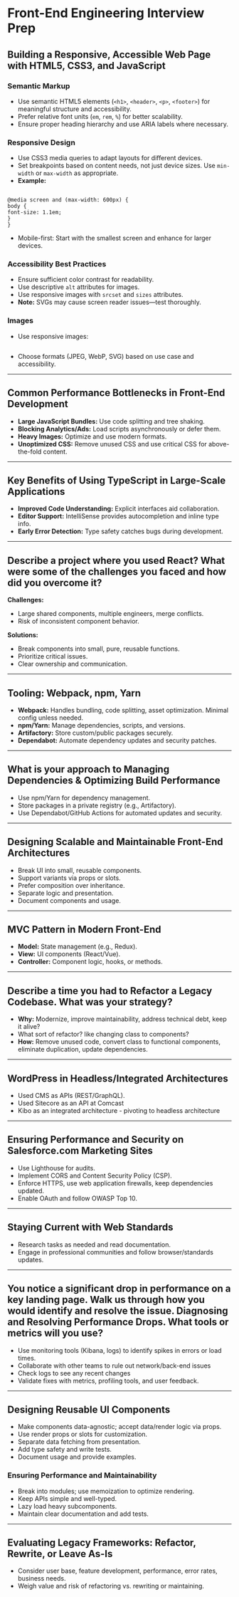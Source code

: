 # Front-End Engineering Interview Prep

## Building a Responsive, Accessible Web Page with HTML5, CSS3, and JavaScript

### Semantic Markup

- Use semantic HTML5 elements (`<h1>`, `<header>`, `<p>`, `<footer>`) for meaningful structure and accessibility.
- Prefer relative font units (`em`, `rem`, `%`) for better scalability.
- Ensure proper heading hierarchy and use ARIA labels where necessary.

### Responsive Design

- Use CSS3 media queries to adapt layouts for different devices.
- Set breakpoints based on content needs, not just device sizes. Use `min-width` or `max-width` as appropriate.
- **Example:**

```

@media screen and (max-width: 600px) {
body {
font-size: 1.1em;
}
}

```

- Mobile-first: Start with the smallest screen and enhance for larger devices.

### Accessibility Best Practices

- Ensure sufficient color contrast for readability.
- Use descriptive `alt` attributes for images.
- Use responsive images with `srcset` and `sizes` attributes.
- **Note:** SVGs may cause screen reader issues—test thoroughly.

### Images

- Use responsive images:

```

```

- Choose formats (JPEG, WebP, SVG) based on use case and accessibility.

---

## Common Performance Bottlenecks in Front-End Development

- **Large JavaScript Bundles:** Use code splitting and tree shaking.
- **Blocking Analytics/Ads:** Load scripts asynchronously or defer them.
- **Heavy Images:** Optimize and use modern formats.
- **Unoptimized CSS:** Remove unused CSS and use critical CSS for above-the-fold content.

---

## Key Benefits of Using TypeScript in Large-Scale Applications

- **Improved Code Understanding:** Explicit interfaces aid collaboration.
- **Editor Support:** IntelliSense provides autocompletion and inline type info.
- **Early Error Detection:** Type safety catches bugs during development.

---

## Describe a project where you used React? What were some of the challenges you faced and how did you overcome it?

**Challenges:**

- Large shared components, multiple engineers, merge conflicts.
- Risk of inconsistent component behavior.

**Solutions:**

- Break components into small, pure, reusable functions.
- Prioritize critical issues.
- Clear ownership and communication.

---

## Tooling: Webpack, npm, Yarn

- **Webpack:** Handles bundling, code splitting, asset optimization. Minimal config unless needed.
- **npm/Yarn:** Manage dependencies, scripts, and versions.
- **Artifactory:** Store custom/public packages securely.
- **Dependabot:** Automate dependency updates and security patches.

---

## What is your approach to Managing Dependencies & Optimizing Build Performance

- Use npm/Yarn for dependency management.
- Store packages in a private registry (e.g., Artifactory).
- Use Dependabot/GitHub Actions for automated updates and security.

---

## Designing Scalable and Maintainable Front-End Architectures

- Break UI into small, reusable components.
- Support variants via props or slots.
- Prefer composition over inheritance.
- Separate logic and presentation.
- Document components and usage.

---

## MVC Pattern in Modern Front-End

- **Model:** State management (e.g., Redux).
- **View:** UI components (React/Vue).
- **Controller:** Component logic, hooks, or methods.

---

## Describe a time you had to Refactor a Legacy Codebase. What was your strategy?

- **Why:** Modernize, improve maintainability, address technical debt, keep it alive?
- What sort of refactor? like changing class to components?
- **How:** Remove unused code, convert class to functional components, eliminate duplication, update dependencies.

---

## WordPress in Headless/Integrated Architectures

- Used CMS as APIs (REST/GraphQL).
- Used Sitecore as an API at Comcast
- Kibo as an integrated architecture - pivoting to headless architecture

---

## Ensuring Performance and Security on Salesforce.com Marketing Sites

- Use Lighthouse for audits.
- Implement CORS and Content Security Policy (CSP).
- Enforce HTTPS, use web application firewalls, keep dependencies updated.
- Enable OAuth and follow OWASP Top 10.

---

## Staying Current with Web Standards

- Research tasks as needed and read documentation.
- Engage in professional communities and follow browser/standards updates.

---

## You notice a significant drop in performance on a key landing page. Walk us through how you would identify and resolve the issue. Diagnosing and Resolving Performance Drops. What tools or metrics will you use?

- Use monitoring tools (Kibana, logs) to identify spikes in errors or load times.
- Collaborate with other teams to rule out network/back-end issues
- Check logs to see any recent changes
- Validate fixes with metrics, profiling tools, and user feedback.

---

## Designing Reusable UI Components

- Make components data-agnostic; accept data/render logic via props.
- Use render props or slots for customization.
- Separate data fetching from presentation.
- Add type safety and write tests.
- Document usage and provide examples.

### Ensuring Performance and Maintainability

- Break into modules; use memoization to optimize rendering.
- Keep APIs simple and well-typed.
- Lazy load heavy subcomponents.
- Maintain clear documentation and add tests.

---

## Evaluating Legacy Frameworks: Refactor, Rewrite, or Leave As-Is

- Consider user base, feature development, performance, error rates, business needs.
- Weigh value and risk of refactoring vs. rewriting or maintaining.
